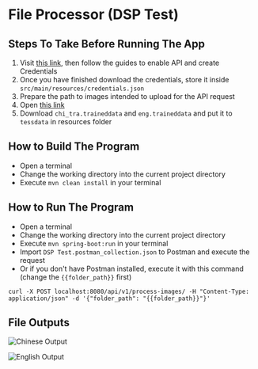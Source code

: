 # File Processor (DSP Test)

## Steps To Take Before Running The App

1. Visit [this link](https://developers.google.com/drive/api/quickstart/java), then follow the guides to enable API and create Credentials
2. Once you have finished download the credentials, store it inside `src/main/resources/credentials.json`
3. Prepare the path to images intended to upload for the API request
4. Open [this link](https://github.com/tesseract-ocr/tessdata)
5. Download `chi_tra.traineddata` and `eng.traineddata` and put it to `tessdata` in resources folder

## How to Build The Program

- Open a terminal
- Change the working directory into the current project directory
- Execute `mvn clean install` in your terminal

## How to Run The Program

- Open a terminal
- Change the working directory into the current project directory
- Execute `mvn spring-boot:run` in your terminal
- Import `DSP Test.postman_collection.json` to Postman and execute the request
- Or if you don't have Postman installed, execute it with this command (change the `{{folder_path}}` first)
```shell
curl -X POST localhost:8080/api/v1/process-images/ -H "Content-Type: application/json" -d '{"folder_path": "{{folder_path}}"}'
```

## File Outputs

![Chinese Output](https://user-images.githubusercontent.com/46013258/223734193-52fd6708-2af1-4c79-b5d3-8b00f993cca8.png)

![English Output](https://user-images.githubusercontent.com/46013258/223734382-62977c0a-3397-4305-8878-922994ddbeb1.png)
